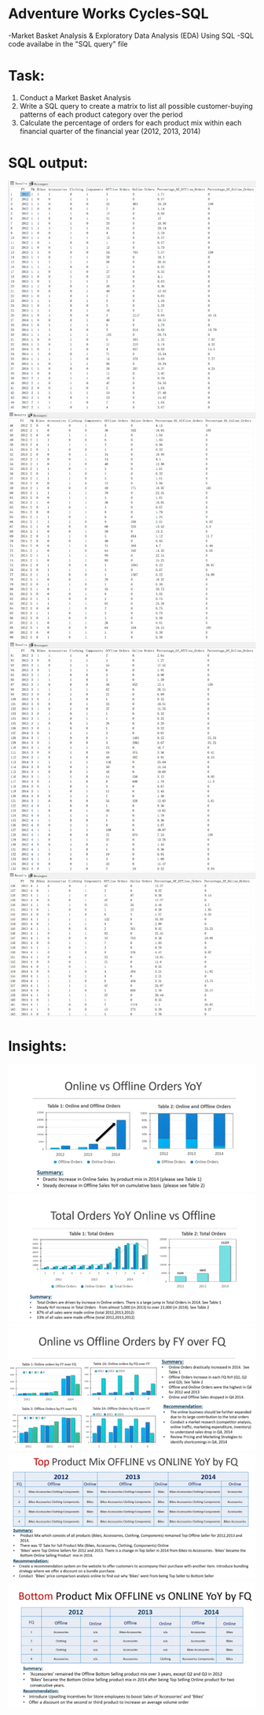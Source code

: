 # Adventure Works Cycles-SQL
-Market Basket Analysis & Exploratory Data Analysis (EDA) Using SQL
-SQL code availabe in the "SQL query" file

# Task:
1. Conduct a Market Basket Analysis
2. Write a SQL query to create a matrix to list all possible customer-buying patterns of each product category over the period
3. Calculate the percentage of orders for each product mix within each financial quarter of the financial year (2012, 2013, 2014)

# SQL output:
![](SQL1.png)
![](SQL2.png)
![](SQL3.png)
![](SQL4.png)

# Insights:
![](Insights1.PNG)
![](Insights2.PNG)
![](Insights3.PNG)
![](Insights4.PNG)
![](Insights5.PNG)

